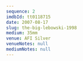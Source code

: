 ```yaml
---
sequence: 2
imdbId: tt0118715
date: 2007-08-17
slug: the-big-lebowski-1998
medium: 35mm
venue: AFI Silver
venueNotes: null
mediumNotes: null
---
```

